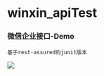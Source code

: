 # winxin_apiTest

### 微信企业接口-Demo
```
基于rest-assured的junit版本
```

![](https://github.com/yan-weijie/winxin_apiTest/blob/master/image/1539660143782.jpg?raw=true)
